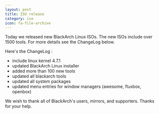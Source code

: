 ```yaml
---
layout: post
title: ISO release
category: iso
icon: fa-file-archive
---
```


Today we released new BlackArch Linux ISOs. The new ISOs include over 1500 tools. For more details see the ChangeLog below.

Here's the ChangeLog :

* include linux kernel 4.7.1
* updated BlackArch Linux installer
* added more than 100 new tools
* updated all blackarch tools
* updated all system packages
* updated menu entries for window managers (awesome, fluxbox, openbox)

We wish to thank all of BlackArch's users, mirrors, and supporters. Thanks for your help.